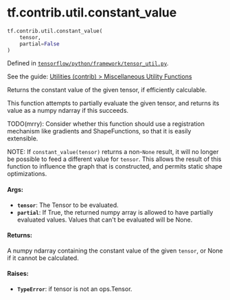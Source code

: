 <div itemscope itemtype="http://developers.google.com/ReferenceObject">
<meta itemprop="name" content="tf.contrib.util.constant_value" />
</div>

# tf.contrib.util.constant_value

``` python
tf.contrib.util.constant_value(
    tensor,
    partial=False
)
```



Defined in [`tensorflow/python/framework/tensor_util.py`](https://www.tensorflow.org/code/tensorflow/python/framework/tensor_util.py).

See the guide: [Utilities (contrib) > Miscellaneous Utility Functions](../../../../../api_guides/python/contrib.util.md#Miscellaneous_Utility_Functions)

Returns the constant value of the given tensor, if efficiently calculable.

This function attempts to partially evaluate the given tensor, and
returns its value as a numpy ndarray if this succeeds.

TODO(mrry): Consider whether this function should use a registration
mechanism like gradients and ShapeFunctions, so that it is easily
extensible.

NOTE: If `constant_value(tensor)` returns a non-`None` result, it will no
longer be possible to feed a different value for `tensor`. This allows the
result of this function to influence the graph that is constructed, and
permits static shape optimizations.

#### Args:

* <b>`tensor`</b>: The Tensor to be evaluated.
* <b>`partial`</b>: If True, the returned numpy array is allowed to have partially
    evaluated values. Values that can't be evaluated will be None.


#### Returns:

A numpy ndarray containing the constant value of the given `tensor`,
or None if it cannot be calculated.


#### Raises:

* <b>`TypeError`</b>: if tensor is not an ops.Tensor.